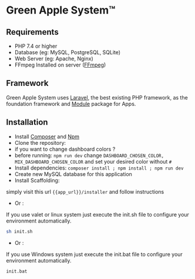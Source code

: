 # Green Apple System™

## Requirements

* PHP 7.4 or higher
* Database (eg: MySQL, PostgreSQL, SQLite)
* Web Server (eg: Apache, Nginx)
* FFmpeg Installed on server ([FFmpeg](https://ffmpeg.org/))

[//]: # (* [Other libraries]&#40;'To Be Added'&#41;)

## Framework

Green Apple System uses [Laravel](http://laravel.com), the best existing PHP framework, as the foundation framework
and [Module](https://nwidart.com/laravel-modules/v6/introduction) package for Apps.

## Installation

* Install [Composer](https://getcomposer.org/download) and [Npm](https://nodejs.org/en/download)
* Clone the repository:
* if you want to change dashboard colors ?
* before running: `npm run dev`
  change `DASHBOARD_CHOSEN_COLOR, MIX_DASHBOARD_CHOSEN_COLOR` and
  set your desired color without `#`
* Install dependencies: `composer install ; npm install ; npm run dev`
* Create new MySQL database for this application
* Install Scaffolding:

simply visit this url `{{app_url}}/installer` and follow instructions

* Or :

If you use valet or linux system just execute the init.sh file to configure your environment automatically.


```bash
sh init.sh
```

* Or :

If you use Windows system just execute the init.bat file to configure your environment automatically.

```bash
init.bat
```

[comment]: <> (* Or :)

[comment]: <> (```bash)

[comment]: <> (php artisan install)

[comment]: <> (```)

[comment]: <> (* Or :)

[comment]: <> (```bash)

[comment]: <> (php artisan install --db-name="scaffolding" --db-username="root" --db-password="" --admin-name="admin" --admin-email="admin@demo.com" --admin-phone="987654321" --admin-password="password")

[comment]: <> (```)

[comment]: <> (* Create sample data &#40;optional&#41;:)

[comment]: <> (```bash)

[comment]: <> (php artisan sample-data:seed)

[comment]: <> (```)

[comment]: <> (* Or if you want a specific number)

[comment]: <> (```bash)

[comment]: <> (php artisan sample-data:seed --count="your count here")

[comment]: <> (```)


